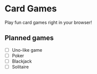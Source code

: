 # Card Games
Play fun card games right in your browser!

## Planned games
- [ ] Uno-like game
- [ ] Poker
- [ ] Blackjack
- [ ] Solitaire
